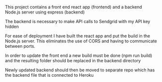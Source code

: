 This project contains a front end react app (frontend) and a 
backend Node.js server using express (backend)

The backend is necessary to make API calls to Sendgrid with my API key hidden

For ease of deployment I have built the react app and put the build in the Node.js
server.  This eliminates the use of CORS and having to communicate between ports.

In order to update the front end a new build must be done (npm run build) and the
resulting folder should be replaced in the backend directory

Newly updated backend should then be moved to separate repo which has the backend
file that is connected to Heroku 